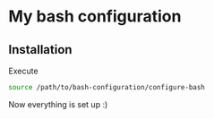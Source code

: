 # My bash configuration

## Installation
Execute
```sh
source /path/to/bash-configuration/configure-bash
```
Now everything is set up :)
